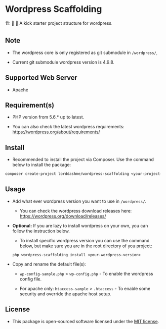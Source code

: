 # Wordpress Scaffolding

:building_construction: :construction: :construction_worker: A kick starter project structure for wordpress.

## Note

- The wordpress core is only registered as git submodule in ```/wordpress/```, 

- Current git submodule wordpress version is 4.9.8.

## Supported Web Server

- Apache

## Requirement(s)

- PHP version from 5.6.* up to latest.

- You can also check the latest wordpress requirements: <https://wordpress.org/about/requirements/>

## Install

- Recommended to install the project via Composer. Use the command below to install the package:

```txt
composer create-project lorddashme/wordpress-scaffolding <your-project-name>
```

## Usage

- Add what ever wordpress version you want to use in ```/wordpress/```.

  - You can check the wordpress download releases here: https://wordpress.org/download/releases/
  
- <b>Optional:</b> If you are lazy to install wordpress on your own, you can follow the instruction below. 
  
  - To install specific wordpress version you can use the command below, but make sure you are in the root directory of you project:

  ```text
  php wordpress-scaffolding install <your-wordpress-version>
  ```

- Copy and rename the default file(s):

  - ```wp-config-sample.php``` > ```wp-config.php``` - To enable the wordpress config file.

  - For apache only: ```htaccess-sample``` > ```.htaccess``` - To enable some security and override the apache host setup.

## License

- This package is open-sourced software licensed under the [MIT license](https://opensource.org/licenses/MIT).
